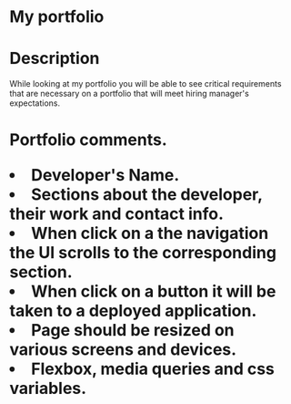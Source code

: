 <h1> My portfolio </h1>
<h1> Description </h1>
<p> While looking at my portfolio you will be able to see critical requirements that are necessary on a portfolio that will meet hiring manager's expectations.</p> 

<h1> Portfolio comments. </p>
<li> Developer's Name.</li>
<li> Sections about the developer, their work and contact info.</li>
<li> When click on a the navigation the UI scrolls to the corresponding section.</li>
<li> When click on a button it will be taken to a deployed application.</li>
<li> Page should be resized on various screens and devices.</li>
<li> Flexbox, media queries and css variables. </li>
